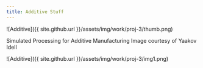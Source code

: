 ```yaml
---
title: Additive Stuff
---
```


![Additive]({{ site.github.url }}/assets/img/work/proj-3/thumb.png)

Simulated Processing for Additive Manufacturing
Image courtesy of Yaakov Idell

![Additive]({{ site.github.url }}/assets/img/work/proj-3/img1.png)
